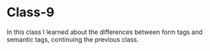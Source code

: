 # Class-9

In this class I learned about the differences between form tags and semantic tags, continuing the previous class.
